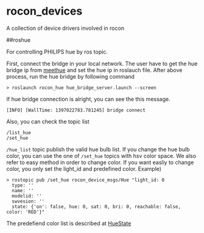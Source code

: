 rocon_devices
=============

A collection of device drivers involved in rocon

##roshue

For controlling PHILIPS hue by ros topic.

First, connect the bridge in your local network. The user have to get the hue bridge ip from [meethue](https://www.meethue.com/api/nupnp) and set the hue ip in roslauch file.
After above process, run the hue bridge by following command
```
> roslaunch rocon_hue hue_bridge_server.launch --screen
```

If hue bridge connection is alright, you can see the this message.

```
[INFO] [WallTime: 1397022783.781245] bridge connect
```

Also, you can check the topic list

```
/list_hue
/set_hue
```
```/hue_list``` topic publish the valid hue bulb list. If you change the hue bulb color, you can use the one of ```/set_hue``` topics with hsv color space. We also refer to easy method in order to change color. If you want easliy to change color, you only set the light_id and predefined color. 
Example)
```
> rostopic pub /set_hue rocon_device_msgs/Hue "light_id: 0
  type: ''
  name: ''
  modelid: ''
  swvesion: ''
  state: {'on': false, hue: 0, sat: 0, bri: 0, reachable: false, color: 'RED'}"
```

The predefiend color list is described at [HueState](https://github.com/robotics-in-concert/rocon_msgs/blob/indigo/rocon_device_msgs/msg/HueState.msg)
